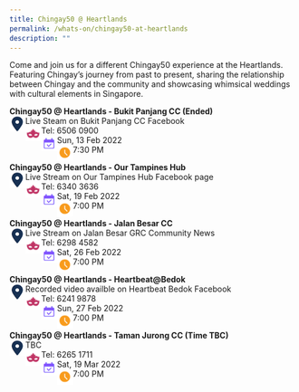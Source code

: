 ```yaml
---
title: Chingay50 @ Heartlands
permalink: /whats-on/chingay50-at-heartlands
description: ""
---
```

Come and join us for a different Chingay50 experience at the Heartlands. Featuring Chingay’s journey from past to present, sharing the relationship between Chingay and the community and showcasing whimsical weddings with cultural elements in Singapore.

**Chingay50 @ Heartlands - Bukit Panjang CC (Ended)**<br>
<img src="/images/Heartlands/Pin.png" style="float:left; width:28px;height:28px"/>
Live Steam on Bukit Panjang CC Facebook<br>
<img src="/images/Heartlands/Tel.png" style="float:left; width:28px;height:28px"/>
Tel: 6506 0900<br>
<img src="/images/Heartlands/Cal.png" style="float:left; width:28px;height:28px"/>Sun, 13 Feb 2022<br>
<img src="/images/Heartlands/Clock.png" style="float:left; width:28px;height:28px"/>7:30 PM

**Chingay50 @ Heartlands - Our Tampines Hub**<br>
<img src="/images/Heartlands/Pin.png" style="float:left; width:28px;height:28px"/>Live Stream on Our Tampines Hub Facebook page<br>
<img src="/images/Heartlands/Tel.png" style="float:left; width:28px;height:28px"/>Tel: 6340 3636<br>
<img src="/images/Heartlands/Cal.png" style="float:left; width:28px;height:28px"/>Sat, 19 Feb 2022<br>
<img src="/images/Heartlands/Clock.png" style="float:left; width:28px;height:28px"/>7:00 PM

**Chingay50 @ Heartlands - Jalan Besar CC**<br>
<img src="/images/Heartlands/Pin.png" style="float:left; width:28px;height:28px"/>Live Stream on Jalan Besar GRC Community News<br>
<img src="/images/Heartlands/Tel.png" style="float:left; width:28px;height:28px"/>Tel: 6298 4582<br>
<img src="/images/Heartlands/Cal.png" style="float:left; width:28px;height:28px"/>Sat, 26 Feb 2022<br>
<img src="/images/Heartlands/Clock.png" style="float:left; width:28px;height:28px"/>7:00 PM

**Chingay50 @ Heartlands - Heartbeat@Bedok**<br>
<img src="/images/Heartlands/Pin.png" style="float:left; width:28px;height:28px"/>Recorded video availble on Heartbeat Bedok Facebook<br>
<img src="/images/Heartlands/Tel.png" style="float:left; width:28px;height:28px"/>Tel: 6241 9878<br>
<img src="/images/Heartlands/Cal.png" style="float:left; width:28px;height:28px"/>Sun, 27 Feb 2022<br>
<img src="/images/Heartlands/Clock.png" style="float:left; width:28px;height:28px"/>7:00 PM

**Chingay50 @ Heartlands - Taman Jurong CC (Time TBC)**<br>
<img src="/images/Heartlands/Pin.png" style="float:left; width:28px;height:28px"/>TBC<br>
<img src="/images/Heartlands/Tel.png" style="float:left; width:28px;height:28px"/>Tel: 6265 1711<br>
<img src="/images/Heartlands/Cal.png" style="float:left; width:28px;height:28px"/>Sat, 19 Mar 2022<br>
<img src="/images/Heartlands/Clock.png" style="float:left; width:28px;height:28px"/>7:00 PM
